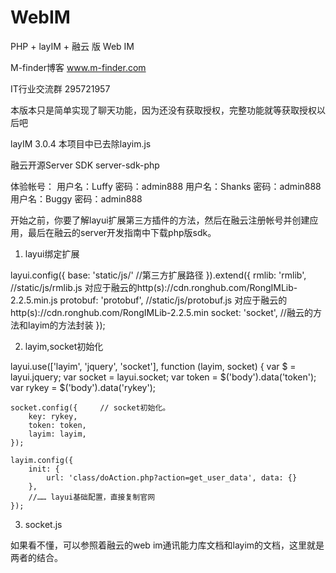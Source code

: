 # WebIM

PHP + layIM + 融云 版 Web IM

M-finder博客  www.m-finder.com

IT行业交流群   295721957

本版本只是简单实现了聊天功能，因为还没有获取授权，完整功能就等获取授权以后吧

layIM 3.0.4          本项目中已去除layim.js

融云开源Server SDK    server-sdk-php


体验帐号：
用户名：Luffy   密码：admin888 
用户名：Shanks  密码：admin888 
用户名：Buggy   密码：admin888 


开始之前，你要了解layui扩展第三方插件的方法，然后在融云注册帐号并创建应用，最后在融云的server开发指南中下载php版sdk。

1. layui绑定扩展

layui.config({
    base: 'static/js/'      //第三方扩展路径
}).extend({
    rmlib: 'rmlib',         //static/js/rmlib.js        对应于融云的http(s)://cdn.ronghub.com/RongIMLib-2.2.5.min.js
    protobuf: 'protobuf',   //static/js/protobuf.js     对应于融云的http(s)://cdn.ronghub.com/RongIMLib-2.2.5.min
    socket: 'socket',       //融云的方法和layim的方法封装
});


2. layim,socket初始化

layui.use(['layim', 'jquery', 'socket'], function (layim, socket) {
    var $ = layui.jquery;
    var socket = layui.socket;
    var token = $('body').data('token');
    var rykey = $('body').data('rykey');
    
    socket.config({     // socket初始化。
        key: rykey,
        token: token,
        layim: layim,
    });

    layim.config({
        init: {
            url: 'class/doAction.php?action=get_user_data', data: {}
        },
        //…… layui基础配置，直接复制官网
    });  


3. socket.js

如果看不懂，可以参照着融云的web im通讯能力库文档和layim的文档，这里就是两者的结合。


